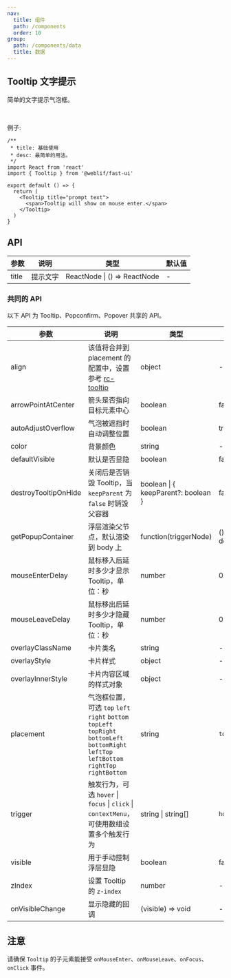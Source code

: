 ```yaml
---
nav:
  title: 组件
  path: /components
  order: 10
group:
  path: /components/data
  title: 数据
---
```


## Tooltip 文字提示

简单的文字提示气泡框。

<br />

例子:

```tsx
/**
 * title: 基础使用
 * desc: 最简单的用法。
 */
import React from 'react'
import { Tooltip } from '@weblif/fast-ui'

export default () => {
  return (
    <Tooltip title="prompt text">
      <span>Tooltip will show on mouse enter.</span>
    </Tooltip>
  )
}
```

## API

| 参数  | 说明     | 类型                         | 默认值 |
| ----- | -------- | ---------------------------- | ------ |
| title | 提示文字 | ReactNode \| () => ReactNode | -      |

### 共同的 API

以下 API 为 Tooltip、Popconfirm、Popover 共享的 API。

| 参数                 | 说明                                                                                                                                           | 类型                                | 默认值              | 版本  |
| -------------------- | ---------------------------------------------------------------------------------------------------------------------------------------------- | ----------------------------------- | ------------------- | ----- |
| align                | 该值将合并到 placement 的配置中，设置参考 [rc-tooltip](https://github.com/react-component/tooltip)                                             | object                              | -                   |       |
| arrowPointAtCenter   | 箭头是否指向目标元素中心                                                                                                                       | boolean                             | false               |       |
| autoAdjustOverflow   | 气泡被遮挡时自动调整位置                                                                                                                       | boolean                             | true                |       |
| color                | 背景颜色                                                                                                                                       | string                              | -                   | 4.3.0 |
| defaultVisible       | 默认是否显隐                                                                                                                                   | boolean                             | false               |       |
| destroyTooltipOnHide | 关闭后是否销毁 Tooltip，当 `keepParent` 为 `false` 时销毁父容器                                                                                | boolean \| { keepParent?: boolean } | false               |       |
| getPopupContainer    | 浮层渲染父节点，默认渲染到 body 上                                                                                                             | function(triggerNode)               | () => document.body |       |
| mouseEnterDelay      | 鼠标移入后延时多少才显示 Tooltip，单位：秒                                                                                                     | number                              | 0.1                 |       |
| mouseLeaveDelay      | 鼠标移出后延时多少才隐藏 Tooltip，单位：秒                                                                                                     | number                              | 0.1                 |       |
| overlayClassName     | 卡片类名                                                                                                                                       | string                              | -                   |       |
| overlayStyle         | 卡片样式                                                                                                                                       | object                              | -                   |       |
| overlayInnerStyle    | 卡片内容区域的样式对象                                                                                                                         | object                              | -                   |       |
| placement            | 气泡框位置，可选 `top` `left` `right` `bottom` `topLeft` `topRight` `bottomLeft` `bottomRight` `leftTop` `leftBottom` `rightTop` `rightBottom` | string                              | `top`               |       |
| trigger              | 触发行为，可选 `hover` \| `focus` \| `click` \| `contextMenu`，可使用数组设置多个触发行为                                                      | string \| string\[]                 | `hover`             |       |
| visible              | 用于手动控制浮层显隐                                                                                                                           | boolean                             | false               |       |
| zIndex               | 设置 Tooltip 的 `z-index`                                                                                                                      | number                              | -                   |       |
| onVisibleChange      | 显示隐藏的回调                                                                                                                                 | (visible) => void                   | -                   |       |

## 注意

请确保 `Tooltip` 的子元素能接受 `onMouseEnter`、`onMouseLeave`、`onFocus`、`onClick` 事件。
